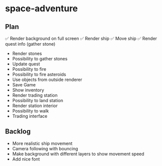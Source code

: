# space-adventure

## Plan

✅ Render background on full screen
✅ Render ship
✅ Move ship
✅ Render quest info (gather stone)

- Render stones
- Possibility to gather stones
- Update quest
- Possibility to fire
- Possibility to fire asteroids
- Use objects from outside renderer
- Save Game
- Show inventory
- Render trading station
- Possibility to land station
- Render station interior
- Possibility to walk
- Trading interface

## Backlog

- More realistic ship movement
- Camera following with bouncing
- Make background with different layers to show movement speed
- Add nice font
